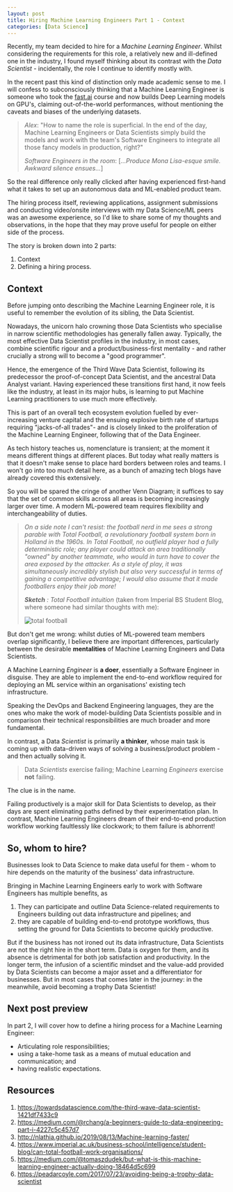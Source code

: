 ```yaml
---
layout: post
title: Hiring Machine Learning Engineers Part 1 - Context
categories: [Data Science]
---
```


Recently, my team decided to hire for a *Machine Learning Engineer*. Whilst considering the requirements for this role, a relatively new and ill-defined one in the industry, I found myself thinking about its contrast with the *Data Scientist* - incidentally, the role I continue to identify mostly with. 

In the recent past this kind of distinction only made academic sense to me. I will confess to subconsciously thinking that a Machine Learning Engineer is someone who took the [fast.ai](https://www.fast.ai/) course and now builds Deep Learning models on GPU's, claiming out-of-the-world performances, without mentioning the caveats and biases of the underlying datasets. 

> *Alex*: "How to name the role is superficial. In the end of the day, Machine Learning Engineers or Data Scientists simply build the models and work with the team's Software Engineers to integrate all those fancy models in production, right?"
>
> *Software Engineers in the room*: [*...Produce Mona Lisa-esque smile. Awkward silence ensues...*]

So the real difference only really clicked after having experienced first-hand what it takes to set up an autonomous data and ML-enabled product team.

The hiring process itself, reviewing applications, assignment submissions and conducting video/onsite interviews with my Data Science/ML peers was an awesome experience, so I'd like to share some of my thoughts and observations, in the hope that they may prove useful for people on either side of the process.

The story is broken down into 2 parts:

1. Context
2. Defining a hiring process.

## Context

Before jumping onto describing the Machine Learning Engineer role, it is useful to remember the evolution of its sibling, the Data Scientist.

Nowadays, the unicorn halo crowning those Data Scientists who specialise in narrow scientific methodologies has generally fallen away. Typically, the most effective Data Scientist profiles in the industry, in most cases, combine scientific rigour and a product/business-first mentality - and rather crucially a strong will to become a "good programmer". 

Hence, the emergence of the Third Wave Data Scientist, following its predecessor the proof-of-concept Data Scientist, and the ancestral Data Analyst variant. Having experienced these transitions first hand, it now feels like the industry, at least in its major hubs, is learning to put Machine Learning practitioners to use much more effectively.

This is part of an overall tech ecosystem evolution fuelled by ever-increasing venture capital and the ensuing explosive birth rate of startups requiring "jacks-of-all trades"- and is closely linked to the proliferation of the Machine Learning Engineer, following that of the Data Engineer.

As tech history teaches us, nomenclature is transient; at the moment it means different things at different places. But today what really matters is that it doesn't make sense to place hard borders between roles and teams. I won't go into too much detail here, as a bunch of amazing tech blogs have already covered this extensively.

So you will be spared the cringe of another Venn Diagram; it suffices to say that the set of common skills across all areas is becoming increasingly larger over time. A modern ML-powered team requires flexibility and interchangeability of duties.

>  *On a side note I can't resist: the football nerd in me sees a strong parable with Total Football, a revolutionary football system born in Holland in the 1960s. In Total Football, no outfield player had a fully deterministic role; any player could attack an area traditionally "owned" by another teammate, who would in turn have to cover the area exposed by the attacker. As a style of play, it was simultaneously incredibly stylish but also very successful in terms of gaining a competitive advantage; I would also assume that it made footballers enjoy their job more!* 
>
> ***Sketch** : *Total Football intuition** (taken from Imperial BS Student Blog, where someone had similar thoughts with me):
>
> ![total football](http://i.imgur.com/W5LzxMi.png)



But don't get me wrong: whilst duties of ML-powered team members overlap significantly, I believe there are important differences, particularly between the desirable **mentalities** of Machine Learning Engineers and Data Scientists.

A Machine Learning *Engineer* is **a doer**, essentially a Software Engineer in disguise. They are able to implement the end-to-end workflow required for deploying an ML service within an organisations' existing tech infrastructure.

Speaking the DevOps and Backend Engineering languages, they are the ones who make the work of model-building Data Scientists possible and in comparison their technical responsibilities are much broader and more fundamental. 

In contrast, a Data *Scientist* is primarily **a thinker**, whose main task is coming up with data-driven ways of solving a business/product problem - and then actually solving it.

> Data *Scientists* exercise failing; Machine Learning *Engineers* exercise **not** failing.

The clue is in the name.

Failing productively is a major skill for Data Scientists to develop, as their days are spent eliminating paths defined by their experimentation plan. In contrast, Machine Learning Engineers dream of their end-to-end production workflow working faultlessly like clockwork; to them failure is abhorrent!

## So, whom to hire?

Businesses look to Data Science to make data useful for them - whom to hire depends on the maturity of the business' data infrastructure.

Bringing in Machine Learning Engineers early to work with Software Engineers has multiple benefits, as

1. They can participate and outline Data Science-related requirements to Engineers building out data infrastructure and pipelines; and
2. they are capable of building end-to-end prototype workflows, thus setting the ground for Data Scientists to become quickly productive.   

But if the business has not ironed out its data infrastructure,  Data Scientists are not the right hire in the short term. Data is oxygen for them, and its absence is detrimental for both job satisfaction and productivity. In the longer term, the infusion of a scientific mindset and the value-add provided by Data Scientists can become a major asset and a differentiator for businesses. But in most cases that comes later in the journey: in the meanwhile, avoid becoming a trophy Data Scientist!

## Next post preview
In part 2, I will cover how to define a hiring process for a Machine Learning Engineer:
- Articulating role responsibilities;
- using a take-home task as a means of mutual education and communication; and
- having realistic expectations. 



## Resources

1. https://towardsdatascience.com/the-third-wave-data-scientist-1421df7433c9
2. https://medium.com/@rchang/a-beginners-guide-to-data-engineering-part-i-4227c5c457d7
3. http://nlathia.github.io/2019/08/13/Machine-learning-faster/
4. https://www.imperial.ac.uk/business-school/intelligence/student-blog/can-total-football-work-organisations/
5. https://medium.com/@tomaszdudek/but-what-is-this-machine-learning-engineer-actually-doing-18464d5c699
6. https://peadarcoyle.com/2017/07/23/avoiding-being-a-trophy-data-scientist